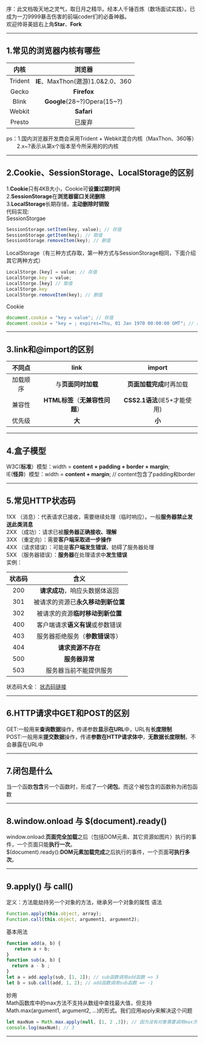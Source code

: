 序：此文档吸天地之灵气，取日月之精华。经本人千锤百炼（数场面试实践）。已成为一刀9999暴击伤害的前端coder们的必备神器。  
欢迎帅哥美妞右上角**Star**、**Fork**

---
## 1.常见的浏览器内核有哪些
|内核|浏览器|
|:---:|:---:|
|Trident|**IE**、MaxThon(遨游)1.0&2.0、360|
|Gecko|**Firefox**|
|Blink|**Google**(28~?)Opera(15~?)|
|Webkit|**Safari**||
|Presto|已废弃|

ps：1.国内浏览器开发商会采用Trident + Webkit混合内核（MaxThon、360等）  
&nbsp;&nbsp;&nbsp;&nbsp;&nbsp;&nbsp;&nbsp;2.x~?表示从第x个版本至今所采用的的内核 

---
## 2.Cookie、SessionStorage、LocalStorage的区别  
1.**Cookie**只有4KB大小，Cookie可**设置过期时间**  
2.**SessionStorage**在**浏览器窗口关闭删除**  
3.**LocalStorage**长期存储，**主动删除时销毁**  
代码实现:  
SessionStorgae
```js
SessionStorage.setItem(key, value); // 存值
SessionStorage.getItem(key); // 取值
SessionStorage.removeItem(key); // 删值
```
LocalStorage（有三种方式存取，第一种方式与SessionStorage相同，下面介绍其它两种方式）
```js
LocalStorge.[key] = value; // 存值
LocalStorge.key = value; 
LocalStorge.[key] // 取值
LocalStorge.key 
LocalStorge.removeItem(key); // 删值
```
Cookie
```js
document.cookie = "key = value"; // 存值
document.cookie = "key = ; expires=Thu, 01 Jan 1970 00:00:00 GMT"; // 删值（把时间设置为当前时间以前的时间）
```

---
## 3.link和@import的区别
|不同点|link|import|
|:---:|:---:|:---:|
|加载顺序|与**页面同时加载**|**页面加载完成**时再加载|
|兼容性|**HTML标签**（**无兼容性问题**）|**CSS2.1语法**(IE5+才能使用)|
|优先级|**大**|**小**|

---
## 4.盒子模型
W3C(**标准**）模型：width = **content + padding + border + margin**;  
IE(**怪异**）模型：width = **content + margin**;  // content包含了padding和border 

---
## 5.常见HTTP状态码
1XX （消息）：代表请求已接收，需要继续处理（临时响应）。一般**服务器禁止发送此类消息**  
2XX （成功）：请求已被**服务器正确接收、理解**  
3XX （重定向）：需要**客户端采取进一步操作**  
4XX （请求错误）：可能是**客户端发生错误**，妨碍了服务器处理  
5XX （服务器错误）：**服务器**在处理请求中**发生错误**  
实例：

|状态码|含义|
|:---:|:---:|
|200|**请求成功**，响应头数据体返回|
|301|被请求的资源已**永久移动到新位置**|
|302|被请求的资源**临时移动到新位置**|
|400|客户端请求**语义有误**或参数错误|
|403|服务器拒绝服务（**参数错误**等）|
|404|**请求资源不存在**|
|500|**服务器异常**|
|503|服务器当前不能提供服务|

状态码大全： [状态码链接](https://baike.baidu.com/item/HTTP%E7%8A%B6%E6%80%81%E7%A0%81/5053660)

---
## 6.HTTP请求中GET和POST的区别
GET:一般用来**查询数据**操作，传递参数**显示在URL**中，URL有**长度限制**  
POST:一般用来**提交数据**操作，传递**参数在HTTP请求体中**，**无数据长度限制**，不会暴露在URL中

---
## 7.闭包是什么
当一个函数**包含**另一个函数时，形成了一个**闭包**。而这个被包含的函数称为闭包函数

---
## 8.window.onload 与 $(document).ready()
window.onload:**页面完全加载**之后（包括DOM元素、其它资源如图片）执行的事件，一个页面只能**执行一次**。  
$(document).ready():**DOM元素加载完成**之后执行的事件，一个页面**可执行多次**。

---
## 9.apply() 与 call()
定义：方法能劫持另一个对象的方法，继承另一个对象的属性
语法
```js
Function.apply(this.object, array);
Function.call(this.object, argument1, argument2);
```
基本用法
```js
function add(a, b) {
   return a + b;
}
function sub(a, b) {
  return a - b ;
}
let a = add.apply(sub, [1, 2]); // sub函数调用add函数 => 3
let b = sub.call(add, 1, 2); // add函数调用sub函数 => -1
```
妙用  
Math函数库中的max方法不支持从数组中查找最大值，但支持Math.max(argument1, argument2, ...)的形式。我们应用apply来解决这个问题
```js
let maxNum = Math.max.apply(null, [1, 2 ,3]); // 因为没有对象需要调用max方法，所以传入null
console.log(maxNum); // 3
```

---
## 
